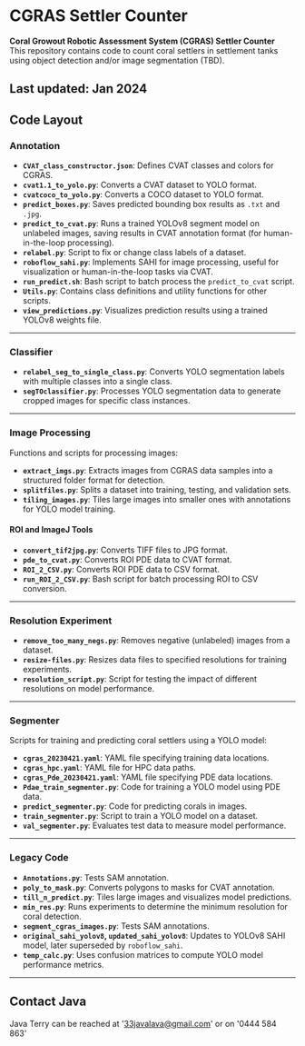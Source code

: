 # CGRAS Settler Counter

**Coral Growout Robotic Assessment System (CGRAS) Settler Counter**  
This repository contains code to count coral settlers in settlement tanks using object detection and/or image segmentation (TBD).

Last updated: Jan 2024
---

## Code Layout

### Annotation
- **`CVAT_class_constructor.json`**: Defines CVAT classes and colors for CGRAS.  
- **`cvat1.1_to_yolo.py`**: Converts a CVAT dataset to YOLO format.  
- **`cvatcoco_to_yolo.py`**: Converts a COCO dataset to YOLO format.  
- **`predict_boxes.py`**: Saves predicted bounding box results as `.txt` and `.jpg`.  
- **`predict_to_cvat.py`**: Runs a trained YOLOv8 segment model on unlabeled images, saving results in CVAT annotation format (for human-in-the-loop processing).  
- **`relabel.py`**: Script to fix or change class labels of a dataset.  
- **`roboflow_sahi.py`**: Implements SAHI for image processing, useful for visualization or human-in-the-loop tasks via CVAT.  
- **`run_predict.sh`**: Bash script to batch process the `predict_to_cvat` script.  
- **`Utils.py`**: Contains class definitions and utility functions for other scripts.  
- **`view_predictions.py`**: Visualizes prediction results using a trained YOLOv8 weights file.

---

### Classifier
- **`relabel_seg_to_single_class.py`**: Converts YOLO segmentation labels with multiple classes into a single class.  
- **`segTOclassifier.py`**: Processes YOLO segmentation data to generate cropped images for specific class instances.

---

### Image Processing
Functions and scripts for processing images:  
- **`extract_imgs.py`**: Extracts images from CGRAS data samples into a structured folder format for detection.  
- **`splitfiles.py`**: Splits a dataset into training, testing, and validation sets.  
- **`tiling_images.py`**: Tiles large images into smaller ones with annotations for YOLO model training.  

#### ROI and ImageJ Tools
- **`convert_tif2jpg.py`**: Converts TIFF files to JPG format.  
- **`pde_to_cvat.py`**: Converts ROI PDE data to CVAT format.  
- **`ROI_2_CSV.py`**: Converts ROI PDE data to CSV format.  
- **`run_ROI_2_CSV.py`**: Bash script for batch processing ROI to CSV conversion.

---

### Resolution Experiment
- **`remove_too_many_negs.py`**: Removes negative (unlabeled) images from a dataset.  
- **`resize-files.py`**: Resizes data files to specified resolutions for training experiments.  
- **`resolution_script.py`**: Script for testing the impact of different resolutions on model performance.

---

### Segmenter
Scripts for training and predicting coral settlers using a YOLO model:  
- **`cgras_20230421.yaml`**: YAML file specifying training data locations.  
- **`cgras_hpc.yaml`**: YAML file for HPC data paths.  
- **`cgras_Pde_20230421.yaml`**: YAML file specifying PDE data locations.  
- **`Pdae_train_segmenter.py`**: Code for training a YOLO model using PDE data.  
- **`predict_segmenter.py`**: Code for predicting corals in images.  
- **`train_segmenter.py`**: Script to train a YOLO model on a dataset.  
- **`val_segmenter.py`**: Evaluates test data to measure model performance.

---

### Legacy Code
- **`Annotations.py`**: Tests SAM annotation.  
- **`poly_to_mask.py`**: Converts polygons to masks for CVAT annotation.  
- **`till_n_predict.py`**: Tiles large images and visualizes model predictions.  
- **`min_res.py`**: Runs experiments to determine the minimum resolution for coral detection.  
- **`segment_cgras_images.py`**: Tests SAM annotations.  
- **`original_sahi_yolov8`, `updated_sahi_yolov8`**: Updates to YOLOv8 SAHI model, later superseded by `roboflow_sahi`.  
- **`temp_calc.py`**: Uses confusion matrices to compute YOLO model performance metrics.

---  

## Contact Java
Java Terry can be reached at '33javalava@gmail.com' or on '0444 584 863'
